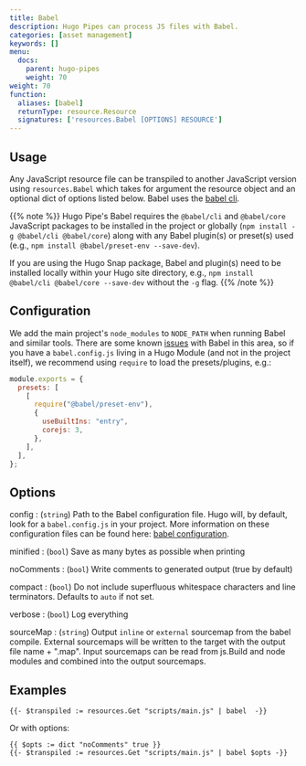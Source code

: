 ```yaml
---
title: Babel
description: Hugo Pipes can process JS files with Babel.
categories: [asset management]
keywords: []
menu:
  docs:
    parent: hugo-pipes
    weight: 70
weight: 70
function:
  aliases: [babel]
  returnType: resource.Resource
  signatures: ['resources.Babel [OPTIONS] RESOURCE']
---
```


## Usage

Any JavaScript resource file can be transpiled to another JavaScript version using `resources.Babel` which takes for argument the resource object and an optional dict of options listed below. Babel uses the [babel cli](https://babeljs.io/docs/en/babel-cli).

{{% note %}}
Hugo Pipe's Babel requires the `@babel/cli` and `@babel/core` JavaScript packages to be installed in the project or globally (`npm install -g @babel/cli @babel/core`) along with any Babel plugin(s) or preset(s) used (e.g., `npm install @babel/preset-env --save-dev`).

If you are using the Hugo Snap package, Babel and plugin(s) need to be installed locally within your Hugo site directory, e.g., `npm install @babel/cli @babel/core --save-dev` without the `-g` flag.
{{% /note %}}

## Configuration

We add the main project's `node_modules` to `NODE_PATH` when running Babel and similar tools. There are some known [issues](https://github.com/babel/babel/issues/5618) with Babel in this area, so if you have a `babel.config.js` living in a Hugo Module (and not in the project itself), we recommend using `require` to load the presets/plugins, e.g.:

```js
module.exports = {
  presets: [
    [
      require("@babel/preset-env"),
      {
        useBuiltIns: "entry",
        corejs: 3,
      },
    ],
  ],
};
```

## Options

config
: (`string`) Path to the Babel configuration file. Hugo will, by default, look for a `babel.config.js` in your project. More information on these configuration files can be found here: [babel configuration](https://babeljs.io/docs/en/configuration).

minified
: (`bool`) Save as many bytes as possible when printing

noComments
: (`bool`) Write comments to generated output (true by default)

compact
: (`bool`) Do not include superfluous whitespace characters and line terminators. Defaults to `auto` if not set.

verbose
: (`bool`) Log everything

sourceMap
: (`string`) Output `inline` or `external` sourcemap from the babel compile. External sourcemaps will be written to the target with the output file name + ".map". Input sourcemaps can be read from js.Build and node modules and combined into the output sourcemaps.

## Examples

```go-html-template
{{- $transpiled := resources.Get "scripts/main.js" | babel  -}}
```

Or with options:

```go-html-template
{{ $opts := dict "noComments" true }}
{{- $transpiled := resources.Get "scripts/main.js" | babel $opts -}}
```
